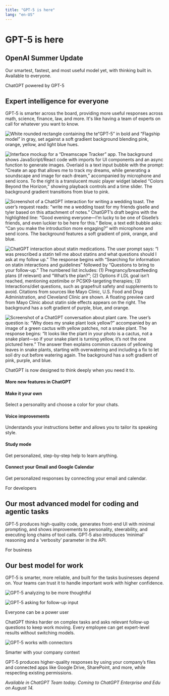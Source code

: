 ```yaml
---
title: "GPT-5 is here"
lang: "en-US"
---
```


# GPT-5 is here

## OpenAI Summer Update

Our smartest, fastest, and most useful model yet, with thinking built in. Available to everyone.

ChatGPT powered by GPT-5

## Expert intelligence for everyone

GPT‑5 is smarter across the board, providing more useful responses across math, science, finance, law, and more. It's like having a team of experts on call for whatever you want to know.

![White rounded rectangle containing the te“GPT-5” in bold and “Flagship model” in gray, set against a soft gradient background blending pink, orange, yellow, and light blue hues.](https://images.ctfassets.net/kftzwdyauwt9/1L8YG0N2Cuz0ZBhqaI3tVo/1b2a7535290c5fafb6b4b38e6b65e3e9/P2_1__1_.png?w=3840&q=90&fm=webp)

![Interface mockup for a “Dreamscape Tracker” app. The background shows JavaScript/React code with imports for UI components and an async function to generate images. Overlaid is a text input bubble with the prompt: “Create an app that allows me to track my dreams, while generating a soundscape and image for each dream,” accompanied by microphone and send icons. To the right is a translucent music player widget labeled “Colors Beyond the Horizon,” showing playback controls and a time slider. The background gradient transitions from blue to pink.](https://images.ctfassets.net/kftzwdyauwt9/3F51QiHhmCkNO78zjA7XQo/d057912a473afd0b69e5f8893e03d190/P2_2.png?w=3840&q=90&fm=webp)

![Screenshot of a ChatGPT interaction for writing a wedding toast. The user’s request reads: “write me a wedding toast for my friends giselle and tyler based on this attachment of notes.” ChatGPT’s draft begins with the highlighted line: “Good evening everyone—I’m lucky to be one of Giselle’s friends, and even luckier to be here for this.” Below, a text edit bubble asks: “Can you make the introduction more engaging?” with microphone and send icons. The background features a soft gradient of pink, orange, and blue.](https://images.ctfassets.net/kftzwdyauwt9/2JMytzYCrZ812fHIdVH6ZP/576c4fd02075faf463dd47ee187be0e8/P2_3.png?w=3840&q=90&fm=webp)

![ChatGPT interaction about statin medications. The user prompt says: “I was prescribed a statin tell me about statins and what questions should I ask at my follow up.” The response begins with “Searching for information on statin interactions and guidelines” followed by “Questions to bring to your follow-up.” The numbered list includes: (1) Pregnancy/breastfeeding plans (if relevant) and “What’s the plan?”; (2) Options if LDL goal isn’t reached, mentioning ezetimibe or PCSK9-targeting therapies; (3) Interactions/diet questions, such as grapefruit safety and supplements to avoid. Citations from sources like Mayo Clinic, U.S. Food and Drug Administration, and Cleveland Clinic are shown. A floating preview card from Mayo Clinic about statin side effects appears on the right. The background has a soft gradient of purple, blue, and orange.](https://images.ctfassets.net/kftzwdyauwt9/71gghNMX6ttuVHb2LumwQL/e440b761320ccdada3a9bd2198ae4f03/P2_4.png?w=3840&q=90&fm=webp)

![Screenshot of a ChatGPT conversation about plant care. The user’s question is: “Why does my snake plant look yellow?” accompanied by an image of a green cactus with yellow patches, not a snake plant. The response begins: “It looks like the plant in your photo is a cactus, not a snake plant—so if your snake plant is turning yellow, it’s not the one pictured here.” The answer then explains common causes of yellowing leaves in snake plants, starting with overwatering and including a fix to let soil dry out before watering again. The background has a soft gradient of pink, purple, and blue.](https://images.ctfassets.net/kftzwdyauwt9/1WElPDuQVjLsnN6GfBfTXd/88474072bbfbda90ce6ad66ce81065cf/P2_5.png?w=3840&q=90&fm=webp)

ChatGPT is now designed to think deeply when you need it to.

#### More new features in ChatGPT

#### Make it your own

Select a personality and choose a color for your chats.

#### Voice improvements

Understands your instructions better and allows you to tailor its speaking style.

#### Study mode

Get personalized, step-by-step help to learn anything.

#### Connect your Gmail and Google Calendar

Get personalized responses by connecting your email and calendar.

For developers

## Our most advanced model for coding and agentic tasks

GPT‑5 produces high-quality code, generates front-end UI with minimal prompting, and shows improvements to personality, steerability, and executing long chains of tool calls. GPT‑5 also introduces ‘minimal’ reasoning and a ‘verbosity’ parameter in the API.

For business

## Our best model for work

GPT‑5 is smarter, more reliable, and built for the tasks businesses depend on. Your teams can trust it to handle important work with higher confidence.

![GPT-5 analyzing to be more thoughtful](https://images.ctfassets.net/kftzwdyauwt9/4ALfxVdPzE2np77Brw0IcR/051c927eeaf0f776aa8173d8adb2e9ec/Business_1.png?w=3840&q=90&fm=webp)

![GPT-5 asking for follow-up input](https://images.ctfassets.net/kftzwdyauwt9/56zhFebELMHySA0sKoOUTc/9196ce690a991bf174254711d07a74ff/Business_2__1_.png?w=3840&q=90&fm=webp)

Everyone can be a power user

ChatGPT thinks harder on complex tasks and asks relevant follow-up questions to keep work moving. Every employee can get expert-level results without switching models.

![GPT-5 works with connectors](https://images.ctfassets.net/kftzwdyauwt9/0U2iwmG6O98BdDgDrmszL/43f88029317e35f81b1c0b6e66f66270/Business_3.png?w=3840&q=90&fm=webp)

Smarter with your company context

GPT‑5 produces higher-quality responses by using your company’s files and connected apps like Google Drive, SharePoint, and more, while respecting existing permissions.

_Available in ChatGPT Team today. Coming to ChatGPT Enterprise and Edu on August 14._